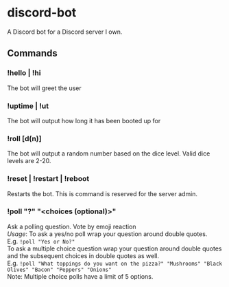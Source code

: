 # discord-bot

A Discord bot for a Discord server I own.

## Commands

### !hello | !hi

The bot will greet the user

### !uptime | !ut

The bot will output how long it has been booted up for

### !roll [d(n)]

The bot will output a random number based on the dice level. Valid dice levels are 2-20.

### !reset | !restart | !reboot

Restarts the bot. This is command is reserved for the server admin.

### !poll "<question>?" "<choices (optional)>"

Ask a polling question. Vote by emoji reaction<br>
*Usage*: To ask a yes/no poll wrap your question around double quotes.<br>
E.g. `!poll "Yes or No?"`<br>
To ask a multiple choice question wrap your question around double quotes and the subsequent choices in double quotes as well.<br>
E.g. `!poll "What toppings do you want on the pizza?" "Mushrooms" "Black Olives" "Bacon" "Peppers" "Onions"`<br>
Note: Multiple choice polls have a limit of 5 options.